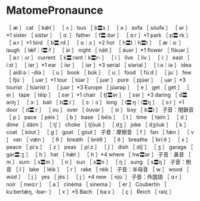 # MatomePronaunce

［ æ ］	cat ［ kǽt ］
［ ʌ ］	bus ［ b〓s ］
［ ə ］	sofa ［ sóufə ］
［ ər ］*1	sister ［ sístər ］
［ ɑː ］	father ［ f〓ːðər ］
［ ɑːr ］*1	park ［ p〓ːrk ］
［ əːr ］*1	bird ［ b〓ːrd ］
［ ɑ｜ɔ ］*2	hot ［ h〓t｜h〓t ］
［ æ｜ɑː ］	laugh ［ lǽf｜l〓ːf ］
［ ai ］	night ［ náit ］
［ áuər ］*1	flower ［ fláuər ］
［ əːr｜ʌr ］	current ［ k〓ːrənt｜k〓r- ］
［ i ］	live ［ lív ］
［ iː ］	east ［ íːst ］
［ iər ］*1	ear ［ íər ］
［ iər ］*3	serial ［ síəriəl ］
［ íːə｜iə ］	idea ［ aidíːə｜-díə ］
［ u ］	book ［ búk ］
［ uː ］	food ［ fúːd ］
［ juː ］	few ［ fjúː ］
［ uər ］*1	tour ［ túər ］
［ juər ］	pure ［ pjúər ］
［ uər ］*3	tourist ［ túərist ］
［ juər ］*3	Europe ［ júərəp ］
［ e ］	get ［ ɡét ］
［ ei ］	tape ［ téip ］
［ εər ］*1	chair ［ tʃ〓ər ］
［ εər ］*3	daring ［ d〓əriŋ ］
［ ɔː ］	ball ［ b〓ːl ］
［ ɔː｜ɔ ］	long ［ l〓ːŋ｜l〓ŋ ］
［ ɔːr ］*1	door ［ d〓ːr ］
［ ou ］	over ［ óuvər ］
［ ɔi ］	boy ［ b〓i ］
子音：閉鎖音
［ p ］	pace ［ péis ］
［ b ］	base ［ béis ］
［ t ］	time ［ táim ］
［ d ］	dime ［ dáim ］
［ tʃ ］	choke ［ tʃóuk ］
［ dʒ ］	joke ［ dʒóuk ］
［ k ］	coat ［ kóut ］
［ ɡ ］	goat ［ ɡóut ］
子音：摩擦音
［ f ］	fan ［ fǽn ］
［ v ］	van ［ vǽn ］
［ θ ］	breath ［ bréθ ］
［ ð ］	breathe ［ bríːð ］
［ s ］	peace ［ píːs ］
［ z ］	peas ［ píːz ］
［ ʃ ］	dish ［ díʃ ］
［ ʒ ］	garage ［ ɡər〓ːʒ ］
［ h ］	hat ［ hǽt ］
［ h ］*4	where ［ hw〓ər ］
子音：鼻音
［ m ］	sum ［ s〓m ］
［ n ］	sun ［ s〓n ］
［ ŋ ］	sung ［ s〓ŋ ］
子音：側音
［ l ］	lake ［ léik ］
［ r ］	rake ［ réik ］
子音：半母音
［ w ］	wood ［ wúd ］
［ j ］	yes ［ jés ］
［ j ］*4	new ［ njúː ］
子音：外国語
［ ɑːr ］	noir ［ nwɑːr ］
［ a ］	cinéma ［ sinema ］
［ er ］	Coubertin ［ kuːbertǽŋ, -bər- ］
［ x ］*5	Bach ［ baːx ］
［ ç ］	Reich ［ raiç ］